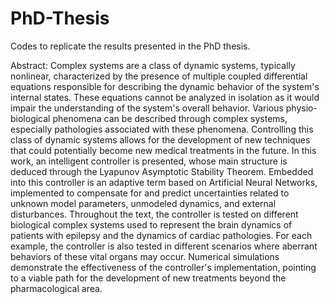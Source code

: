 # PhD-Thesis

Codes to replicate the results presented in the PhD thesis.

Abstract: 
Complex systems are a class of dynamic systems, typically nonlinear, characterized by the presence of multiple coupled differential equations responsible for describing the dynamic behavior of the system's internal states. These equations cannot be analyzed in isolation as it would impair the understanding of the system's overall behavior. Various physio-biological phenomena can be described through complex systems, especially pathologies associated with these phenomena. Controlling this class of dynamic systems allows for the development of new techniques that could potentially become new medical treatments in the future. In this work, an intelligent controller is presented, whose main structure is deduced through the Lyapunov Asymptotic Stability Theorem. Embedded into this controller is an adaptive term based on Artificial Neural Networks, implemented to compensate for and predict uncertainties related to unknown model parameters, unmodeled dynamics, and external disturbances. Throughout the text, the controller is tested on different biological complex systems used to represent the brain dynamics of patients with epilepsy and the dynamics of cardiac pathologies. For each example, the controller is also tested in different scenarios where aberrant behaviors of these vital organs may occur. Numerical simulations demonstrate the effectiveness of the controller's implementation, pointing to a viable path for the development of new treatments beyond the pharmacological area.

